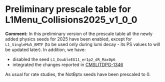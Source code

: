 # Preliminary prescale table for L1Menu_Collisions2025_v1_0_0

**Comment:** 
In this preliminary version of the prescale table all the newly added physics seeds for 2025 have been enabled, except for `L1_SingleMu5_BMTF` (to be used only during lumi decay - its PS values to will be updated later).
In addition, we have:
   - disabled the seed `L1_DoubleEG11_er1p2_dR_Max0p6`
   - integrated the changes reported in [CMSLITDPG-1346](https://its.cern.ch/jira/browse/CMSLITDPG-1346)

As usual for rate studies, the NotBptx seeds have been prescaled to 0.